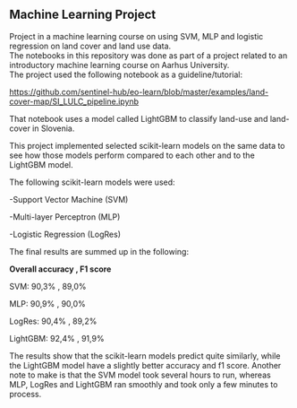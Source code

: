 ## Machine Learning Project ##
Project in a machine learning course on using SVM, MLP and logistic regression on land cover and land use data.                   
The notebooks in this repository was done as part of a project related to an introductory machine learning course on Aarhus University.                                                                                                                      
The project used the following notebook as a guideline/tutorial:

https://github.com/sentinel-hub/eo-learn/blob/master/examples/land-cover-map/SI_LULC_pipeline.ipynb

That notebook uses a model called LightGBM to classify land-use and land-cover in Slovenia.

This project implemented selected scikit-learn models on the same data to see how those models perform compared to each other and to the LightGBM model.      

The following scikit-learn models were used:

-Support Vector Machine (SVM)

-Multi-layer Perceptron (MLP)

-Logistic Regression (LogRes)

The final results are summed up in the following:
 
<b>Overall accuracy , F1 score</b>

SVM:         90,3%     ,   89,0%

MLP:         90,9%     ,   90,0%

LogRes:      90,4%     ,   89,2%

LightGBM:    92,4%     ,   91,9%

The results show that the scikit-learn models predict quite similarly, while the LightGBM model have a slightly better accuracy and f1 score. 
Another note to make is that the SVM model took several hours to run, whereas MLP, LogRes and LightGBM ran smoothly and took only a few minutes to process. 
